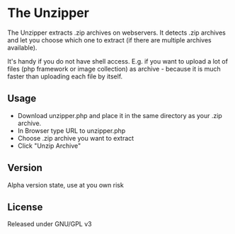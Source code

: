 # The Unzipper

The Unzipper extracts .zip archives on webservers. It detects .zip archives and let you choose which one to extract (if there are multiple archives available).

It's handy if you do not have shell access. E.g. if you want to upload a lot of files (php framework or image collection) as archive - because it is much faster than uploading each file by itself.


## Usage
* Download unzipper.php and place it in the same directory as your .zip archive.
* In Browser type URL to unzipper.php
* Choose .zip archive you want to extract
* Click "Unzip Archive"


## Version
Alpha version state, use at you own risk


## License
Released under GNU/GPL v3